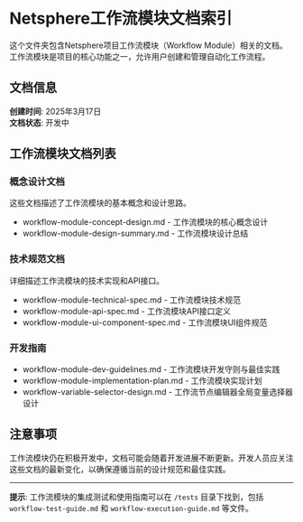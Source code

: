 # Netsphere工作流模块文档索引

这个文件夹包含Netsphere项目工作流模块（Workflow Module）相关的文档。工作流模块是项目的核心功能之一，允许用户创建和管理自动化工作流程。

## 文档信息

**创建时间**: 2025年3月17日  
**文档状态**: 开发中  

## 工作流模块文档列表

### 概念设计文档

这些文档描述了工作流模块的基本概念和设计思路。

- workflow-module-concept-design.md - 工作流模块的核心概念设计
- workflow-module-design-summary.md - 工作流模块设计总结

### 技术规范文档

详细描述工作流模块的技术实现和API接口。

- workflow-module-technical-spec.md - 工作流模块技术规范
- workflow-module-api-spec.md - 工作流模块API接口定义
- workflow-module-ui-component-spec.md - 工作流模块UI组件规范

### 开发指南

- workflow-module-dev-guidelines.md - 工作流模块开发守则与最佳实践
- workflow-module-implementation-plan.md - 工作流模块实现计划
- workflow-variable-selector-design.md - 工作流节点编辑器全局变量选择器设计

## 注意事项

工作流模块仍在积极开发中，文档可能会随着开发进展不断更新。开发人员应关注这些文档的最新变化，以确保遵循当前的设计规范和最佳实践。

---

**提示**: 工作流模块的集成测试和使用指南可以在 `/tests` 目录下找到，包括 `workflow-test-guide.md` 和 `workflow-execution-guide.md` 等文件。
